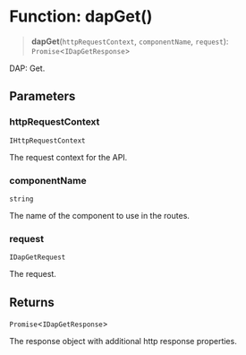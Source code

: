 # Function: dapGet()

> **dapGet**(`httpRequestContext`, `componentName`, `request`): `Promise`\<`IDapGetResponse`\>

DAP: Get.

## Parameters

### httpRequestContext

`IHttpRequestContext`

The request context for the API.

### componentName

`string`

The name of the component to use in the routes.

### request

`IDapGetRequest`

The request.

## Returns

`Promise`\<`IDapGetResponse`\>

The response object with additional http response properties.
